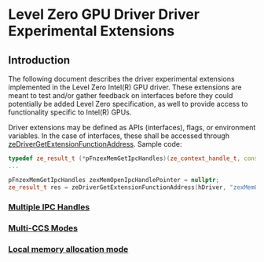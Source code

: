 <!---

Copyright (C) 2022-2025 Intel Corporation

SPDX-License-Identifier: MIT

-->


# Level Zero GPU Driver Driver Experimental Extensions

## Introduction

The following document describes the driver experimental extensions implemented in the Level Zero Intel(R) GPU driver. These extensions are meant to test and/or gather feedback on interfaces before they could potentially be added Level Zero specification, as well to provide access to functionality specific to Intel(R) GPUs.

Driver extensions may be defined as APIs (interfaces), flags, or environment variables. In the case of interfaces, these shall be accessed through [zeDriverGetExtensionFunctionAddress](https://oneapi-src.github.io/level-zero-spec/level-zero/latest/core/api.html?highlight=zedrivergetextensionfunctionaddress#_CPPv435zeDriverGetExtensionFunctionAddress18ze_driver_handle_tPKcPPv). Sample code:


```cpp
typedef ze_result_t (*pFnzexMemGetIpcHandles)(ze_context_handle_t, const void *, uint32_t *, ze_ipc_mem_handle_t *);
...

pFnzexMemGetIpcHandles zexMemOpenIpcHandlePointer = nullptr;
ze_result_t res = zeDriverGetExtensionFunctionAddress(hDriver, "zexMemOpenIpcHandles", reinterpret_cast<void **>(&zexMemOpenIpcHandlePointer)));
```

### [Multiple IPC Handles](MULTIPLE_IPC_HANDLES.md)
### [Multi-CCS Modes](MULTI_CCS_MODES.md)
### [Local memory allocation mode](LOCAL_MEMORY_ALLOCATION_MODE.md)